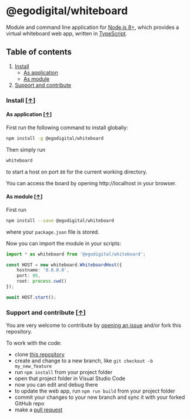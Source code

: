 # @egodigital/whiteboard

Module and command line application for [Node.js 8+](https://nodejs.org/), which provides a virtual whiteboard web app, written in [TypeScript](https://www.typescriptlang.org/).

## Table of contents

1. [Install](#install-)
   * [As application](#as-application-)
   * [As module](#as-module-)
2. [Support and contribute](#support-and-contribute-)

### Install [[&uarr;](#table-of-contents)]

#### As application [[&uarr;](#install-)]

First run the following command to install globally:

```bash
npm install -g @egodigital/whiteboard
```

Then simply run

```bash
whiteboard
```

to start a host on port `80` for the current working directory.

You can access the board by opening http://localhost in your browser.

#### As module [[&uarr;](#install-)]

First run

```bash
npm install --save @egodigital/whiteboard
```

where your `package.json` file is stored.

Now you can import the module in your scripts:

```typescript
import * as whiteboard from '@egodigital/whiteboard';

const HOST = new whiteboard.WhiteboardHost({
    hostname: '0.0.0.0',
    port: 80,
    root: process.cwd()
});

await HOST.start();
```

### Support and contribute [[&uarr;](#table-of-contents)]

You are very welcome to contribute by [opening an issue](https://github.com/egodigital/vscode-whiteboard/issues) and/or fork this repository.

To work with the code:

* clone [this repository](https://github.com/egodigital/vscode-whiteboard)
* create and change to a new branch, like `git checkout -b my_new_feature`
* run `npm install` from your project folder
* open that project folder in Visual Studio Code
* now you can edit and debug there
* to update the web app, run `npm run build` from your project folder
* commit your changes to your new branch and sync it with your forked GitHub repo
* make a [pull request](https://github.com/egodigital/vscode-whiteboard/pulls)
